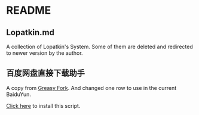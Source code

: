 # README

## Lopatkin.md

A collection of Lopatkin's System. Some of them are deleted and redirected to newer version by the author.

## 百度网盘直接下载助手

A copy from [Greasy Fork](https://greasyfork.org/zh-CN/scripts/23635). And changed one row to use in the current BaiduYun.

[Click here](https://github.com/Jumeo7/Files/raw/master/%E7%99%BE%E5%BA%A6%E7%BD%91%E7%9B%98%E7%9B%B4%E6%8E%A5%E4%B8%8B%E8%BD%BD%E5%8A%A9%E6%89%8B.user.js) to install this script.
